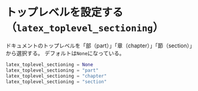 # トップレベルを設定する（``latex_toplevel_sectioning``）

ドキュメントのトップレベルを「部（part）」「章（chapter）」「節（section）」から選択する。
デフォルトは``None``になっている。

```python
latex_toplevel_sectioning = None
latex_toplevel_sectioning = "part"
latex_toplevel_sectioning = "chapter"
latex_toplevel_sectioning = "section"
```
